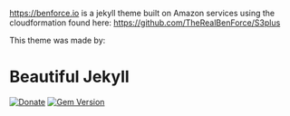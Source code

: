 https://benforce.io is a jekyll theme built on Amazon services using the cloudformation found here:
https://github.com/TheRealBenForce/S3plus

This theme was made by:

# Beautiful Jekyll

[![Donate](https://img.shields.io/badge/Donate-PayPal-green.svg)](https://www.paypal.me/daattali/20)
[![Gem Version](https://badge.fury.io/rb/beautiful-jekyll-theme.svg)](https://badge.fury.io/rb/beautiful-jekyll-theme)
